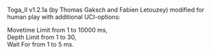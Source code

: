 Toga_II v1.2.1a (by Thomas Gaksch and Fabien Letouzey) modified for human play 
with additional UCI-options: 

Movetime Limit from 1 to 10000 ms,  
Depth Limit from 1 to 30,  
Wait For from 1 to 5 ms.
